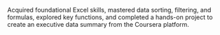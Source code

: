 Acquired foundational Excel skills, mastered data sorting, filtering, and formulas, explored key functions, and completed a hands-on project to create an executive data summary from the Coursera platform.
